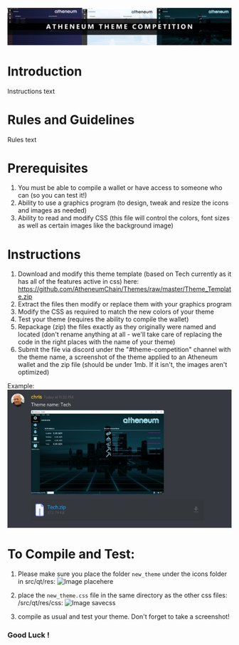 ![Image ThemeComp](https://github.com/AtheneumChain/Themes/raw/master/images/themecomp.jpg) </br>

# Introduction
Instructions text

# Rules and Guidelines
Rules text

# Prerequisites
1. You must be able to compile a wallet or have access to someone who can (so you can test it!)
2. Ability to use a graphics program (to design, tweak and resize the icons and images as needed)
3. Ability to read and modify CSS (this file will control the colors, font sizes as well as certain images like the background image)

# Instructions
1. Download and modify this theme template (based on Tech currently as it has all of the features active in css) here:
https://github.com/AtheneumChain/Themes/raw/master/Theme_Template.zip
2. Extract the files then modify or replace them with your graphics program
3. Modify the CSS as required to match the new colors of your theme
4. Test your theme (requires the ability to compile the wallet)
5. Repackage (zip) the files exactly as they originally were named and located (don't rename anything at all - we'll take care of replacing the code in the right places with the name of your theme)
6. Submit the file via discord under the "#theme-competition" channel with the theme name, a screenshot of the theme applied to an Atheneum wallet and the zip file (should be under 1mb. If it isn't, the images aren't optimized)

Example:<br/>
![Image uploaded](https://github.com/AtheneumChain/Themes/raw/master/images/uploaded.png) </br>


# To Compile and Test:

1. Please make sure you place the folder ` new_theme ` under the icons folder in src/qt/res:
![Image placehere](https://github.com/AtheneumChain/Themes/raw/master/images/savehere.png) </br>

2. place the ` new_theme.css ` file in the same directory as the other css files: /src/qt/res/css:
![Image savecss](https://github.com/AtheneumChain/Themes/raw/master/images/savecss.png) </br>

3. compile as usual and test your theme. Don't forget to take a screenshot!

### Good Luck !

